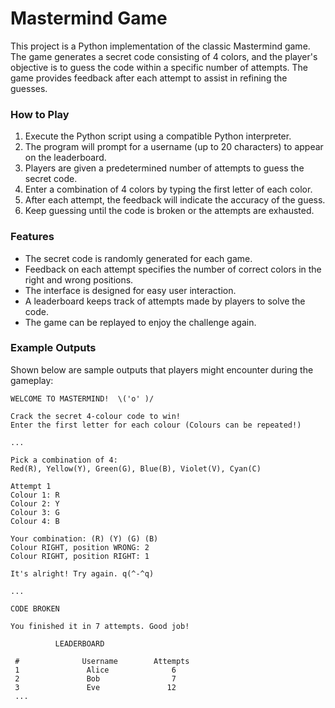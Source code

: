 # Mastermind Game

This project is a Python implementation of the classic Mastermind game. The game generates a secret code consisting of 4 colors, and the player's objective is to guess the code within a specific number of attempts. The game provides feedback after each attempt to assist in refining the guesses.

### How to Play

1. Execute the Python script using a compatible Python interpreter.
2. The program will prompt for a username (up to 20 characters) to appear on the leaderboard.
3. Players are given a predetermined number of attempts to guess the secret code.
4. Enter a combination of 4 colors by typing the first letter of each color.
5. After each attempt, the feedback will indicate the accuracy of the guess.
6. Keep guessing until the code is broken or the attempts are exhausted.

### Features

- The secret code is randomly generated for each game.
- Feedback on each attempt specifies the number of correct colors in the right and wrong positions.
- The interface is designed for easy user interaction.
- A leaderboard keeps track of attempts made by players to solve the code.
- The game can be replayed to enjoy the challenge again.

### Example Outputs

Shown below are sample outputs that players might encounter during the gameplay:

```plaintext
WELCOME TO MASTERMIND!  \('o' )/

Crack the secret 4-colour code to win!
Enter the first letter for each colour (Colours can be repeated!)

...

Pick a combination of 4:
Red(R), Yellow(Y), Green(G), Blue(B), Violet(V), Cyan(C)

Attempt 1
Colour 1: R
Colour 2: Y
Colour 3: G
Colour 4: B

Your combination: (R) (Y) (G) (B)
Colour RIGHT, position WRONG: 2
Colour RIGHT, position RIGHT: 1

It's alright! Try again. q(^-^q)

...

CODE BROKEN

You finished it in 7 attempts. Good job!

          LEADERBOARD

 #              Username        Attempts
 1               Alice              6
 2               Bob                7
 3               Eve               12
 ...
